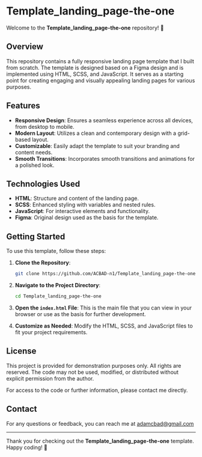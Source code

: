 # Template_landing_page-the-one

Welcome to the **Template_landing_page-the-one** repository! 🎉

## Overview

This repository contains a fully responsive landing page template that I built from scratch. The template is designed based on a Figma design and is implemented using HTML, SCSS, and JavaScript. It serves as a starting point for creating engaging and visually appealing landing pages for various purposes.

## Features

- **Responsive Design**: Ensures a seamless experience across all devices, from desktop to mobile.
- **Modern Layout**: Utilizes a clean and contemporary design with a grid-based layout.
- **Customizable**: Easily adapt the template to suit your branding and content needs.
- **Smooth Transitions**: Incorporates smooth transitions and animations for a polished look.

## Technologies Used

- **HTML**: Structure and content of the landing page.
- **SCSS**: Enhanced styling with variables and nested rules.
- **JavaScript**: For interactive elements and functionality.
- **Figma**: Original design used as the basis for the template.

## Getting Started

To use this template, follow these steps:

1. **Clone the Repository**:
    ```bash
    git clone https://github.com/ACBAD-n1/Template_landing_page-the-one.git
    ```

2. **Navigate to the Project Directory**:
    ```bash
    cd Template_landing_page-the-one
    ```

3. **Open the `index.html` File**: This is the main file that you can view in your browser or use as the basis for further development.

4. **Customize as Needed**: Modify the HTML, SCSS, and JavaScript files to fit your project requirements.

## License
This project is provided for demonstration purposes only. All rights are reserved. The code may not be used, modified, or distributed without explicit permission from the author.

For access to the code or further information, please contact me directly.


## Contact

For any questions or feedback, you can reach me at adamcbad@gmail.com

---

Thank you for checking out the **Template_landing_page-the-one** template. Happy coding! 🚀
